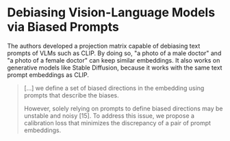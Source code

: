 # Debiasing Vision-Language Models via Biased Prompts

The authors developed a projection matrix capable of debiasing text prompts of VLMs such as CLIP. By doing so, "a photo of a male doctor" and "a photo of a female doctor" can keep similar embeddings. It also works on generative models like Stable Diffusion, because it works with the same text prompt embeddings as CLIP.

> \[…] we define a set of biased directions in the embedding using prompts that describe the biases.
> 
>  However, solely relying on prompts to define biased directions may be unstable and noisy [15]. To address this issue, we propose a calibration loss that minimizes the discrepancy of a pair of prompt embeddings.

